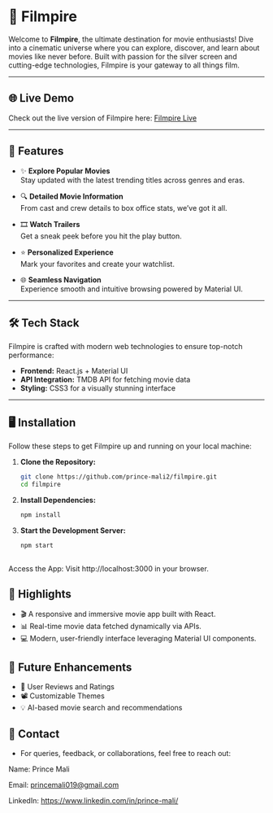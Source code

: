 # 🎥 Filmpire  

Welcome to **Filmpire**, the ultimate destination for movie enthusiasts! Dive into a cinematic universe where you can explore, discover, and learn about movies like never before. Built with passion for the silver screen and cutting-edge technologies, Filmpire is your gateway to all things film.

---

## 🌐 Live Demo  

Check out the live version of Filmpire here: [Filmpire Live](https://filmpire-n9sq.onrender.com/)

---

## 🚀 Features  

- ✨ **Explore Popular Movies**  
  Stay updated with the latest trending titles across genres and eras.  

- 🔍 **Detailed Movie Information**  
  From cast and crew details to box office stats, we’ve got it all.  

- 🎞️ **Watch Trailers**  
  Get a sneak peek before you hit the play button.  

- ⭐ **Personalized Experience**  
  Mark your favorites and create your watchlist.  

- 🌐 **Seamless Navigation**  
  Experience smooth and intuitive browsing powered by Material UI.  

---

## 🛠️ Tech Stack  

Filmpire is crafted with modern web technologies to ensure top-notch performance:  

- **Frontend:** React.js + Material UI  
- **API Integration:** TMDB API for fetching movie data  
- **Styling:** CSS3 for a visually stunning interface  

---

## 🖥️ Installation  

Follow these steps to get Filmpire up and running on your local machine:  

1. **Clone the Repository:**  
   ```bash  
   git clone https://github.com/prince-mali2/filmpire.git  
   cd filmpire  


2. **Install Dependencies:**  
   ```bash  
   npm install  

2. **Start the Development Server:**  
   ```bash  
   npm start         
 
Access the App:
Visit http://localhost:3000 in your browser.

## 🌟 Highlights
- 🎬 A responsive and immersive movie app built with React.
- 📊 Real-time movie data fetched dynamically via APIs.
- 💻 Modern, user-friendly interface leveraging Material UI components.

## 🎯 Future Enhancements
- 💬 User Reviews and Ratings
- 📽️ Customizable Themes
- 💡 AI-based movie search and recommendations



## 📧 Contact
- For queries, feedback, or collaborations, feel free to reach out:

Name: Prince Mali

Email: princemali019@gmail.com

LinkedIn: https://www.linkedin.com/in/prince-mali/

